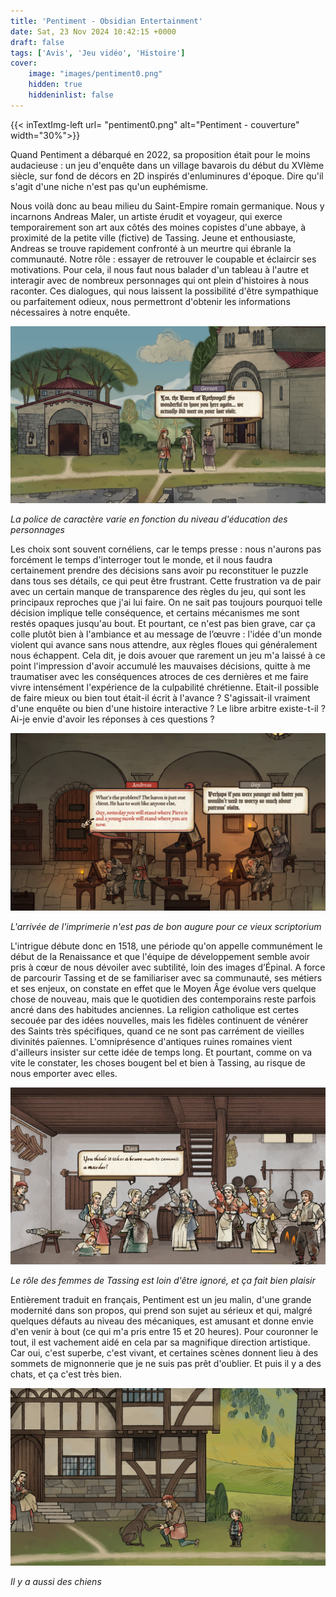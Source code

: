 ```yaml
---
title: 'Pentiment - Obsidian Entertainment'
date: Sat, 23 Nov 2024 10:42:15 +0000
draft: false
tags: ['Avis', 'Jeu vidéo', 'Histoire']
cover: 
    image: "images/pentiment0.png"
    hidden: true
    hiddeninlist: false
---
```


{{< inTextImg-left url= "pentiment0.png" alt="Pentiment - couverture" width="30%">}} 

Quand Pentiment a débarqué en 2022, sa proposition était pour le moins audacieuse : un jeu d'enquête dans un village bavarois du début du XVIème siècle, sur fond de décors en 2D inspirés d'enluminures d'époque. Dire qu'il s'agit d'une niche n'est pas qu'un euphémisme.

Nous voilà donc au beau milieu du Saint-Empire romain germanique. Nous y incarnons Andreas Maler, un artiste érudit et voyageur, qui exerce temporairement son art aux côtés des moines copistes d'une abbaye, à proximité de la petite ville (fictive) de Tassing. Jeune et enthousiaste, Andreas se trouve rapidement confronté à un meurtre qui ébranle la communauté. Notre rôle : essayer de retrouver le coupable et éclaircir ses motivations. Pour cela, il nous faut nous balader d'un tableau à l'autre et interagir avec de nombreux personnages qui ont plein d'histoires à nous raconter. Ces dialogues, qui nous laissent la possibilité d'être sympathique ou parfaitement odieux, nous permettront d'obtenir les informations nécessaires à notre enquête.

![](pentiment1.jpg)

_La police de caractère varie en fonction du niveau d'éducation des personnages_

Les choix sont souvent cornéliens, car le temps presse : nous n'aurons pas forcément le temps d'interroger tout le monde, et il nous faudra certainement prendre des décisions sans avoir pu reconstituer le puzzle dans tous ses détails, ce qui peut être frustrant. Cette frustration va de pair avec un certain manque de transparence des règles du jeu, qui sont les principaux reproches que j'ai lui faire. On ne sait pas toujours pourquoi telle décision implique telle conséquence, et certains mécanismes me sont restés opaques jusqu'au bout. Et pourtant, ce n'est pas bien grave, car ça colle plutôt bien à l'ambiance et au message de l’œuvre : l'idée d'un monde violent qui avance sans nous attendre, aux règles floues qui généralement nous échappent. Cela dit, je dois avouer que rarement un jeu m'a laissé à ce point l'impression d'avoir accumulé les mauvaises décisions, quitte à me traumatiser avec les conséquences atroces de ces dernières et me faire vivre intensément l'expérience de la culpabilité chrétienne. Etait-il possible de faire mieux ou bien tout était-il écrit à l'avance ? S'agissait-il vraiment d'une enquête ou bien d'une histoire interactive ? Le libre arbitre existe-t-il ? Ai-je envie d'avoir les réponses à ces questions ?

![](pentiment5.jpg)

_L'arrivée de l'imprimerie n'est pas de bon augure pour ce vieux scriptorium_

L'intrigue débute donc en 1518, une période qu'on appelle communément le début de la Renaissance et que l'équipe de développement semble avoir pris à cœur de nous dévoiler avec subtilité, loin des images d’Épinal. A force de parcourir Tassing et de se familiariser avec sa communauté, ses métiers et ses enjeux, on constate en effet que le Moyen Âge évolue vers quelque chose de nouveau, mais que le quotidien des contemporains reste parfois ancré dans des habitudes anciennes. La religion catholique est certes secouée par des idées nouvelles, mais les fidèles continuent de vénérer des Saints très spécifiques, quand ce ne sont pas carrément de vieilles divinités païennes. L'omniprésence d'antiques ruines romaines vient d'ailleurs insister sur cette idée de temps long. Et pourtant, comme on va vite le constater, les choses bougent bel et bien à Tassing, au risque de nous emporter avec elles.

![](pentiment3.jpg)

_Le rôle des femmes de Tassing est loin d'être ignoré, et ça fait bien plaisir_

Entièrement traduit en français, Pentiment est un jeu malin, d'une grande modernité dans son propos, qui prend son sujet au sérieux et qui, malgré quelques défauts au niveau des mécaniques, est amusant et donne envie d'en venir à bout (ce qui m'a pris entre 15 et 20 heures). Pour couronner le tout, il est vachement aidé en cela par sa magnifique direction artistique. Car oui, c'est superbe, c'est vivant, et certaines scènes donnent lieu à des sommets de mignonnerie que je ne suis pas prêt d'oublier. Et puis il y a des chats, et ça c'est très bien.

![](pentiment2-1.jpg)

_Il y a aussi des chiens_
